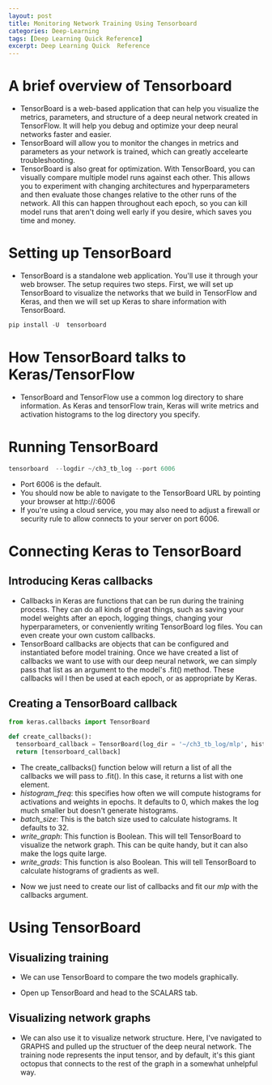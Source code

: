 ```yaml
---
layout: post
title: Monitoring Network Training Using Tensorboard
categories: Deep-Learning  
tags: [Deep Learning Quick Reference]
excerpt: Deep Learning Quick  Reference
---
```


# A brief overview of Tensorboard
- TensorBoard is a web-based application that can help you visualize the  metrics, parameters, and structure of a deep neural network created in TensorFlow. It  will help you debug and optimize your deep neural networks faster and easier.
- TensorBoard will allow you to monitor the changes in metrics and parameters as your network is trained, which can greatly accelearte troubleshooting.
- TensorBoard is also great for optimization. With TensorBoard, you can visually compare multiple model runs against  each other. This allows you to experiment  with  changing architectures and hyperparameters and then evaluate  those changes relative to the other runs of the network. All this can happen throughout each epoch, so you  can kill model runs that aren't doing well early if you desire, which saves you time and money. 

# Setting up TensorBoard
- TensorBoard is a standalone web application. You'll use it through your web browser. The  setup requires two steps. First, we will set up  TensorBoard  to  visualize  the networks that we build in TensorFlow and Keras,  and then we will set  up Keras to  share information with TensorBoard. 

```python
pip install -U  tensorboard
 ```
 
 # How TensorBoard talks to Keras/TensorFlow
 - TensorBoard  and TensorFlow  use a common log  directory  to share information. As Keras and tensorFlow train, Keras will write metrics and activation histograms to the log directory you specify.  
 
 # Running TensorBoard
 
```python
tensorboard  --logdir ~/ch3_tb_log --port 6006
 ```
 * Port 6006 is the default.  
 * You should  now be able to navigate to the  TensorBoard  URL by pointing  your browser at  http://<ip address>:6006
  * If you're using a  cloud service, you may also need  to  adjust a  firewall or security rule to  allow connects to  your  server on port 6006. 
  
 # Connecting Keras to TensorBoard  
 ## Introducing  Keras callbacks
 * Callbacks in Keras are  functions that can be run during  the training  process. They  can do all kinds of great things, such as saving your model weights after an epoch, logging  things, changing  your hyperparameters, or conveniently writing  TensorBoard log  files. You can even create your  own custom callbacks. 
 * TensorBoard callbacks are objects that  can be configured and instantiated before model training. Once we have created a list of callbacks we want to use with our deep neural network, we can simply pass that list as an argument  to  the model's .fit() method. These callbacks wil l then be used at each epoch, or as appropriate by Keras. 
 
 ## Creating  a TensorBoard callback 
 
```python
from keras.callbacks import TensorBoard

def create_callbacks():
  tensorboard_callback = TensorBoard(log_dir = '~/ch3_tb_log/mlp', histogram_freq=1, batch_size=32,  write_graph=True, write_grads=False)
  return [tensorboard_callback]
 ```
 *  The create_callbacks() function below will  return a list of all the callbacks we will pass to .fit(). In this case, it returns a list with one element. 
 * *histogram_freq*: this specifies how often we will compute histograms for activations and weights in epochs. It defaults to 0, which makes the  log much smaller but doesn't generate histograms. 
 * *batch_size*: This is the batch size used to  calculate histograms. It defaults to  32.
 * *write_graph*: This function is Boolean. This will tell TensorBoard to visualize the  network graph. This can be quite handy, but it can also make the logs quite large.
 * *write_grads*: This function is also Boolean. This will tell TensorBoard to calculate histograms of gradients as well. 
 
 - Now we  just need to  create our list of callbacks and fit our *mlp* with the  callbacks argument. 
 
 # Using TensorBoard 
 ## Visualizing training 
 * We can use TensorBoard to compare the two models graphically. 
 - Open up TensorBoard and head to the SCALARS tab. 
 ## Visualizing network graphs 
 * We can also use it to visualize network structure. Here, I've navigated to  GRAPHS and pulled up the structuer of the deep  neural network. The training node represents the input tensor, and by default, it's this giant octopus that connects to  the rest of the graph in a somewhat unhelpful way. 
